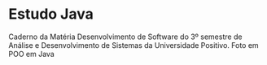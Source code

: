 # Estudo Java
Caderno da Matéria Desenvolvimento de Software do 3º semestre de Análise e Desenvolvimento de Sistemas da Universidade Positivo. Foto em POO em Java

